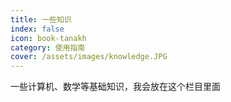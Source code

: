 ```yaml
---
title: 一些知识
index: false
icon: book-tanakh
category: 使用指南
cover: /assets/images/knowledge.JPG
---
```


一些计算机、数学等基础知识，我会放在这个栏目里面

<Catalog />
